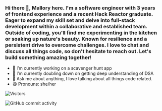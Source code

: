 ### Hi there 👋, Mallory here.  I'm a software engineer with 3 years of frontend experience and a recent Hack Reactor graduate. Eager to expand my skill set and delve into full-stack development within a collaborative and established team. Outside of coding, you'll find me experimenting in the kitchen or soaking up nature's beauty. Known for resilience and a persistent drive to overcome challenges. I love to chat and discuss all things code, so don't hesitate to reach out.  Let's build something amazing together!

- 🔭 I’m currently working on a scavenger hunt app
- 🌱 I’m currently doubling down on getting deep understanding of DSA
- 💬 Ask me about anything, I love talking about all things code related.
- 😄 Pronouns: she/her

![Visitors](https://api.visitorbadge.io/api/visitors?path=https%3A%2F%2Fgithub.com%2Fmalloryporche&label=VISITORS&labelColor=%23697689&countColor=%23263759&style=flat-square&labelStyle=upper)

<img alt="GitHub commit activity" src="https://img.shields.io/github/commit-activity/t/malloryporche/:repo">
<!--
**malloryporche/malloryporche** is a ✨ _special_ ✨ repository because its `README.md` (this file) appears on your GitHub profile.

Here are some ideas to get you started:
- 🔭 I’m currently working on 
- 🌱 I’m currently learning t3 Stack
- 👯 I’m looking to collaborate on anything i
- 🤔 I’m looking for help with ...
- 💬 Ask me about ...
- 📫 How to reach me: ...
- 😄 Pronouns: ...
- ⚡ Fun fact: ...

-->

